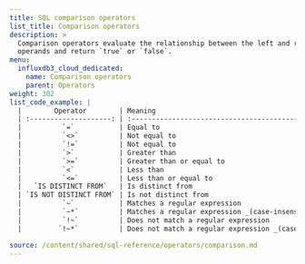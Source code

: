 ```yaml
---
title: SQL comparison operators
list_title: Comparison operators
description: >
  Comparison operators evaluate the relationship between the left and right
  operands and return `true` or `false`.
menu:
  influxdb3_cloud_dedicated:
    name: Comparison operators
    parent: Operators
weight: 302
list_code_example: |
  |        Operator        | Meaning                                                  | Example                    |
  | :--------------------: | :------------------------------------------------------- | :------------------------- |
  |          `=`           | Equal to                                                 | `123 = 123`                |
  |          `<>`          | Not equal to                                             | `123 <> 456`               |
  |          `!=`          | Not equal to                                             | `123 != 456`               |
  |          `>`           | Greater than                                             | `3 > 2`                    |
  |          `>=`          | Greater than or equal to                                 | `3 >= 2`                   |
  |          `<`           | Less than                                                | `1 < 2`                    |
  |          `<=`          | Less than or equal to                                    | `1 <= 2`                   |
  |   `IS DISTINCT FROM`   | Is distinct from                                         | `0 IS DISTINCT FROM 1`     |
  | `IS NOT DISTINCT FROM` | Is not distinct from                                     | `0 IS NOT DISTINCT FROM 1` |
  |          `~`           | Matches a regular expression                             | `'abc' ~ 'a.*'`            |
  |          `~*`          | Matches a regular expression _(case-insensitive)_        | `'Abc' ~* 'A.*'`           |
  |          `!~`          | Does not match a regular expression                      | `'abc' !~ 'd.*'`           |
  |         `!~*`          | Does not match a regular expression _(case-insensitive)_ | `'Abc' !~* 'a.*'`          |

source: /content/shared/sql-reference/operators/comparison.md
---
```


<!-- 
The content of this page is at /content/shared/sql-reference/operators/comparison.md
-->

